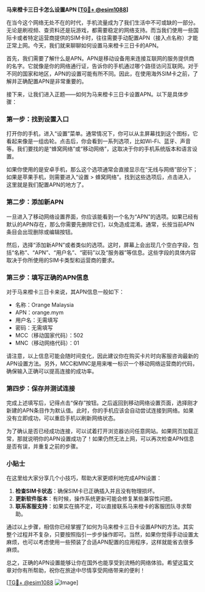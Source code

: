 **马来橙卡三日卡怎么设置APN [[TG💪+ @esim1088](https://t.me/s/esim1088)]**

在当今这个网络无处不在的时代，手机流量成为了我们生活中不可或缺的一部分。无论是刷视频、查资料还是玩游戏，都需要稳定的网络支持。而当我们使用一些国际卡或者特定运营商提供的SIM卡时，往往需要手动配置APN（接入点名称）才能正常上网。今天，我们就来聊聊如何设置马来橙卡三日卡的APN。

首先，我们需要了解什么是APN。APN是移动设备用来连接互联网的服务提供商的名字。它就像是你的网络通行证，告诉你的手机通过哪个路径访问互联网。对于不同的国家和地区，APN的设置可能有所不同。因此，在使用海外SIM卡之前，了解并正确配置APN是非常重要的。

接下来，让我们进入正题——如何为马来橙卡三日卡设置APN。以下是具体步骤：

### 第一步：找到设置入口

打开你的手机，进入“设置”菜单。通常情况下，你可以从主屏幕找到这个图标，它看起来像是一组齿轮。点击后，你会看到一系列选项，比如Wi-Fi、蓝牙、声音等。我们要找的是“蜂窝网络”或“移动网络”，这取决于你的手机系统版本和语言设置。

如果你使用的是安卓手机，那么这个选项通常会直接显示在“无线与网络”部分下；如果是苹果手机，则需要进入“设置 > 蜂窝网络”。找到这些选项后，点击进入，这里就是我们配置APN的地方了。

### 第二步：添加新APN

一旦进入了移动网络设置界面，你应该能看到一个名为“APN”的选项。如果已经有默认的APN存在，那么你需要先删除它们，以免造成混淆。通常，长按当前APN条目会出现删除或编辑按钮。

然后，选择“添加新APN”或者类似的选项。这时，屏幕上会出现几个空白字段，包括“名称”、“APN”、“用户名”、“密码”以及“服务器”等信息。这些字段的具体内容取决于你所使用的SIM卡类型和运营商的要求。

### 第三步：填写正确的APN信息

对于马来橙卡三日卡来说，其APN信息一般如下：
- 名称：Orange Malaysia
- APN：orange.mym
- 用户名：无需填写
- 密码：无需填写
- MCC（移动国家代码）：502
- MNC（移动网络代码）：01

请注意，以上信息可能会随时间变化，因此建议你在购买卡片时向客服咨询最新的APN设置方法。另外，MCC和MNC是用来唯一标识一个移动网络运营商的代码，确保输入正确可以提高连接的成功率。

### 第四步：保存并测试连接

完成上述填写后，记得点击“保存”按钮。之后返回到移动网络设置页面，选择刚才新建的APN条目作为默认值。此时，你的手机应该会自动尝试连接到网络。如果没有立即成功，可以重启手机以刷新网络状态。

为了确认是否已经成功连接，可以试着打开浏览器访问任意网站。如果网页加载正常，那就说明你的APN设置成功了！如果仍然无法上网，可以再次检查APN信息是否有误，并重复之前的步骤。

### 小贴士

在这里给大家分享几个小技巧，帮助大家更顺利地完成APN设置：
1. **检查SIM卡状态**：确保SIM卡已正确插入并且没有物理损坏。
2. **更新软件版本**：有时候，操作系统更新可能会修复某些兼容性问题。
3. **联系客服支持**：如果实在搞不定，可以直接联系马来橙卡的客服团队寻求帮助。

通过以上步骤，相信你已经掌握了如何为马来橙卡三日卡设置APN的方法。其实整个过程并不复杂，只要按照指引一步步操作即可。当然，如果你觉得手动设置太麻烦，也可以考虑使用一些预装了合适APN配置的应用程序，这样就能省去很多麻烦。

总之，正确的APN设置能够让你在国外也能享受到流畅的网络体验。希望这篇文章对你有所帮助，祝你在旅途中尽情享受网络带来的便利！

[[TG💪+ @esim1088](https://t.me/s/esim1088) ![Image](https://i.postimg.cc/4NQfJmqS/Snipaste-2025-05-13-00-14-12.png)]
